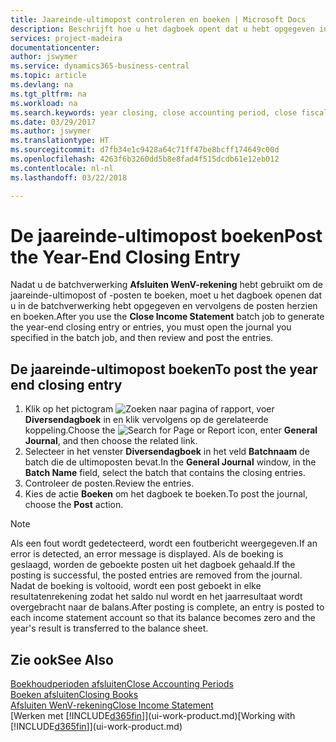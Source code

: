 ```yaml
---
title: Jaareinde-ultimopost controleren en boeken | Microsoft Docs
description: Beschrijft hoe u het dagboek opent dat u hebt opgegeven in de batchverwerking Afsluiten WenV-rekening en vervolgens de jaareinde-ultimopost controleert en boekt.
services: project-madeira
documentationcenter: 
author: jswymer
ms.service: dynamics365-business-central
ms.topic: article
ms.devlang: na
ms.tgt_pltfrm: na
ms.workload: na
ms.search.keywords: year closing, close accounting period, close fiscal year, bank account detailed trial balance
ms.date: 03/29/2017
ms.author: jswymer
ms.translationtype: HT
ms.sourcegitcommit: d7fb34e1c9428a64c71ff47be8bcff174649c00d
ms.openlocfilehash: 4263f6b3260dd5b8e8fad4f515dcdb61e12eb012
ms.contentlocale: nl-nl
ms.lasthandoff: 03/22/2018

---
```

# <a name="post-the-year-end-closing-entry"></a><span data-ttu-id="55aa2-103">De jaareinde-ultimopost boeken</span><span class="sxs-lookup"><span data-stu-id="55aa2-103">Post the Year-End Closing Entry</span></span>
<span data-ttu-id="55aa2-104">Nadat u de batchverwerking **Afsluiten WenV-rekening** hebt gebruikt om de jaareinde-ultimopost of -posten te boeken, moet u het dagboek openen dat u in de batchverwerking hebt opgegeven en vervolgens de posten herzien en boeken.</span><span class="sxs-lookup"><span data-stu-id="55aa2-104">After you use the **Close Income Statement** batch job to generate the year-end closing entry or entries, you must open the journal you specified in the batch job, and then review and post the entries.</span></span>

## <a name="to-post-the-year-end-closing-entry"></a><span data-ttu-id="55aa2-105">De jaareinde-ultimopost boeken</span><span class="sxs-lookup"><span data-stu-id="55aa2-105">To post the year end closing entry</span></span>
1. <span data-ttu-id="55aa2-106">Klik op het pictogram ![Zoeken naar pagina of rapport](media/ui-search/search_small.png "pictogram Zoeken naar pagina of rapport"), voer **Diversendagboek** in en klik vervolgens op de gerelateerde koppeling.</span><span class="sxs-lookup"><span data-stu-id="55aa2-106">Choose the ![Search for Page or Report](media/ui-search/search_small.png "Search for Page or Report icon") icon, enter **General Journal**, and then choose the related link.</span></span>
2. <span data-ttu-id="55aa2-107">Selecteer in het venster **Diversendagboek** in het veld **Batchnaam** de batch die de ultimoposten bevat.</span><span class="sxs-lookup"><span data-stu-id="55aa2-107">In the **General Journal** window, in the **Batch Name** field, select the batch that contains the closing entries.</span></span>
3. <span data-ttu-id="55aa2-108">Controleer de posten.</span><span class="sxs-lookup"><span data-stu-id="55aa2-108">Review the entries.</span></span>
4. <span data-ttu-id="55aa2-109">Kies de actie **Boeken** om het dagboek te boeken.</span><span class="sxs-lookup"><span data-stu-id="55aa2-109">To post the journal, choose the **Post** action.</span></span>

> [!NOTE]  
>   <span data-ttu-id="55aa2-110">Als een fout wordt gedetecteerd, wordt een foutbericht weergegeven.</span><span class="sxs-lookup"><span data-stu-id="55aa2-110">If an error is detected, an error message is displayed.</span></span> <span data-ttu-id="55aa2-111">Als de boeking is geslaagd, worden de geboekte posten uit het dagboek gehaald.</span><span class="sxs-lookup"><span data-stu-id="55aa2-111">If the posting is successful, the posted entries are removed from the journal.</span></span> <span data-ttu-id="55aa2-112">Nadat de boeking is voltooid, wordt een post geboekt in elke resultatenrekening zodat het saldo nul wordt en het jaarresultaat wordt overgebracht naar de balans.</span><span class="sxs-lookup"><span data-stu-id="55aa2-112">After posting is complete, an entry is posted to each income statement account so that its balance becomes zero and the year's result is transferred to the balance sheet.</span></span>

## <a name="see-also"></a><span data-ttu-id="55aa2-113">Zie ook</span><span class="sxs-lookup"><span data-stu-id="55aa2-113">See Also</span></span>
[<span data-ttu-id="55aa2-114">Boekhoudperioden afsluiten</span><span class="sxs-lookup"><span data-stu-id="55aa2-114">Close Accounting Periods</span></span>](year-close-account-periods.md)  
[<span data-ttu-id="55aa2-115">Boeken afsluiten</span><span class="sxs-lookup"><span data-stu-id="55aa2-115">Closing Books</span></span>](year-close-books.md)  
[<span data-ttu-id="55aa2-116">Afsluiten WenV-rekening</span><span class="sxs-lookup"><span data-stu-id="55aa2-116">Close Income Statement</span></span>](year-close-income-statement.md)  
<span data-ttu-id="55aa2-117">[Werken met [!INCLUDE[d365fin](includes/d365fin_md.md)]](ui-work-product.md)</span><span class="sxs-lookup"><span data-stu-id="55aa2-117">[Working with [!INCLUDE[d365fin](includes/d365fin_md.md)]](ui-work-product.md)</span></span>

